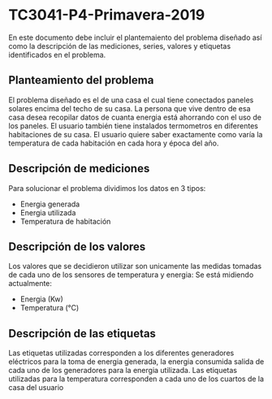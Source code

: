 # TC3041-P4-Primavera-2019

En este documento debe incluir el plantemaiento del problema diseñado así como la descripción de las mediciones, series, valores y etiquetas identificados en el problema.
## Planteamiento del problema
El problema diseñado es el de una casa el cual tiene conectados paneles solares encima del techo de su casa. La persona que vive dentro de esa casa desea recopilar datos de cuanta energia está ahorrando con el uso de los paneles. El usuario también tiene instalados termometros en diferentes habitaciones de su casa. El usuario quiere saber exactamente como varía la temperatura de cada habitación en cada hora y época del año.
##  Descripción de mediciones
Para solucionar el problema dividimos los datos en 3 tipos:
  - Energia generada
  - Energia utilizada
  - Temperatura de habitación
  
##  Descripción de los valores
Los valores que se decidieron utilizar son unicamente las medidas tomadas de cada uno de los sensores de temperatura y energia:
Se está midiendo actualmente:
  - Energia (Kw)
  - Temperatura (°C)
  
##  Descripción de las etiquetas
Las etiquetas utilizadas corresponden a los diferentes generadores eléctricos para la toma de energia generada, la energia consumida salida de cada uno de los generadores para la energia utilizada. Las etiquetas utilizadas para la temperatura corresponden a cada uno de los cuartos de la casa del usuario

